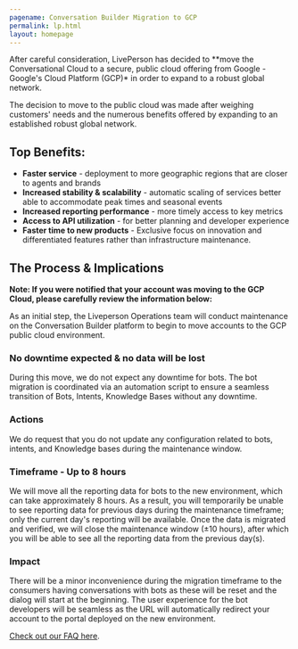 ```yaml
---
pagename: Conversation Builder Migration to GCP 
permalink: lp.html
layout: homepage
---
```


<div class="header-label">
After careful consideration, LivePerson has decided to **move the Conversational Cloud to a secure, public cloud offering from Google - Google's Cloud Platform (GCP)* in order to expand to a robust global network.

The decision to move to the public cloud was made after weighing customers' needs and the numerous benefits offered by expanding to an established robust global network.
 
 ## Top Benefits:
  * **Faster service** - deployment to more geographic regions that are closer to agents and brands
  * **Increased stability & scalability** - automatic scaling of services better able to accommodate peak times and seasonal events
  * **Increased reporting performance** - more timely access to key metrics
  * **Access to API utilization** - for better planning and developer experience
  * **Faster time to new products** - Exclusive focus on innovation and differentiated features rather than infrastructure maintenance. 
 
## The Process & Implications
**Note: If you were notified that your account was moving to the GCP Cloud, please carefully review the information below:**

As an initial step, the Liveperson Operations team will conduct maintenance on the Conversation Builder platform to begin to move accounts to the GCP public cloud environment.

### No downtime expected & no data will be lost 
 During this move, we do not expect any downtime for bots. The bot migration is coordinated via an automation script to ensure a seamless transition of Bots, Intents, Knowledge Bases without any downtime.  

### Actions
 We do request that you do not update any configuration related to bots, intents, and Knowledge bases during the maintenance window. 

### Timeframe - Up to 8 hours
We will move all the reporting data for bots to the new environment, which can take approximately 8 hours.  As a result, you will temporarily be unable to see reporting data for previous days during the maintenance timeframe; only the current day's reporting will be available. Once the data is migrated and verified, we will close the maintenance window (±10 hours), after which you will be able to see all the reporting data from the previous day(s).

### Impact
There will be a minor inconvenience during the migration timeframe to the consumers having conversations with bots as these will be reset and the dialog will start at the beginning. The user experience for the bot developers will be seamless as the URL will automatically redirect your account to the portal deployed on the new environment. 

[Check out our FAQ here](.html).

  
</div>
